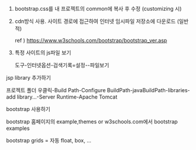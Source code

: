 1. bootstrap.css를 내 프로젝트의 common에 복사 후 수정 (customizing 시)

2. cdn방식 사용. 사이트 경로에 접근하여 인터넷 임시파일 저장소에 다운로드 (일반적)

   ref ) https://www.w3schools.com/bootstrap/bootstrap_ver.asp

3. 특정 사이트의 js파일 보기

   도구-인터넷옵션-검색기록=설정--파일보기

jsp library 추가하기

프로젝트 폴더 우클릭-Build Path-Configure BuildPath-javaBuildPath-libraries-add library...-Server Runtime-Apache Tomcat



bootstrap 사용하기

bootstrap 홈페이지의 example,themes or w3schools.com에서 bootstrap examples



bootstrap grids = 자동 float, box, ...